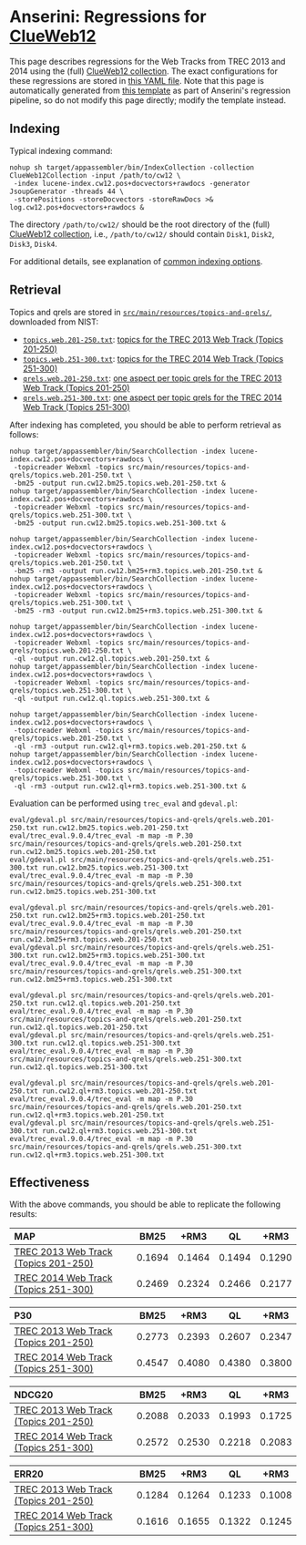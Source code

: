 # Anserini: Regressions for [ClueWeb12](http://lemurproject.org/clueweb12.php/)

This page describes regressions for the Web Tracks from TREC 2013 and 2014 using the (full) [ClueWeb12 collection](http://lemurproject.org/clueweb12.php/).
The exact configurations for these regressions are stored in [this YAML file](../src/main/resources/regression/cw12.yaml).
Note that this page is automatically generated from [this template](../src/main/resources/docgen/templates/cw12.template) as part of Anserini's regression pipeline, so do not modify this page directly; modify the template instead.

## Indexing

Typical indexing command:

```
nohup sh target/appassembler/bin/IndexCollection -collection ClueWeb12Collection -input /path/to/cw12 \
 -index lucene-index.cw12.pos+docvectors+rawdocs -generator JsoupGenerator -threads 44 \
 -storePositions -storeDocvectors -storeRawDocs >& log.cw12.pos+docvectors+rawdocs &
```

The directory `/path/to/cw12/` should be the root directory of the (full) [ClueWeb12 collection](http://lemurproject.org/clueweb12.php/), i.e., `/path/to/cw12/` should contain `Disk1`, `Disk2`, `Disk3`, `Disk4`.

For additional details, see explanation of [common indexing options](common-indexing-options.md).

## Retrieval

Topics and qrels are stored in [`src/main/resources/topics-and-qrels/`](../src/main/resources/topics-and-qrels/), downloaded from NIST:

+ [`topics.web.201-250.txt`](../src/main/resources/topics-and-qrels/topics.web.201-250.txt): [topics for the TREC 2013 Web Track (Topics 201-250)](http://trec.nist.gov/data/web/2013/trec2013-topics.xml)
+ [`topics.web.251-300.txt`](../src/main/resources/topics-and-qrels/topics.web.251-300.txt): [topics for the TREC 2014 Web Track (Topics 251-300)](http://trec.nist.gov/data/web/2014/trec2014-topics.xml)
+ [`qrels.web.201-250.txt`](../src/main/resources/topics-and-qrels/qrels.web.201-250.txt): [one aspect per topic qrels for the TREC 2013 Web Track (Topics 201-250)](http://trec.nist.gov/data/web/2013/qrels.adhoc.txt)
+ [`qrels.web.251-300.txt`](../src/main/resources/topics-and-qrels/qrels.web.251-300.txt): [one aspect per topic qrels for the TREC 2014 Web Track (Topics 251-300)](http://trec.nist.gov/data/web/2014/qrels.adhoc.txt)

After indexing has completed, you should be able to perform retrieval as follows:

```
nohup target/appassembler/bin/SearchCollection -index lucene-index.cw12.pos+docvectors+rawdocs \
 -topicreader Webxml -topics src/main/resources/topics-and-qrels/topics.web.201-250.txt \
 -bm25 -output run.cw12.bm25.topics.web.201-250.txt &
nohup target/appassembler/bin/SearchCollection -index lucene-index.cw12.pos+docvectors+rawdocs \
 -topicreader Webxml -topics src/main/resources/topics-and-qrels/topics.web.251-300.txt \
 -bm25 -output run.cw12.bm25.topics.web.251-300.txt &

nohup target/appassembler/bin/SearchCollection -index lucene-index.cw12.pos+docvectors+rawdocs \
 -topicreader Webxml -topics src/main/resources/topics-and-qrels/topics.web.201-250.txt \
 -bm25 -rm3 -output run.cw12.bm25+rm3.topics.web.201-250.txt &
nohup target/appassembler/bin/SearchCollection -index lucene-index.cw12.pos+docvectors+rawdocs \
 -topicreader Webxml -topics src/main/resources/topics-and-qrels/topics.web.251-300.txt \
 -bm25 -rm3 -output run.cw12.bm25+rm3.topics.web.251-300.txt &

nohup target/appassembler/bin/SearchCollection -index lucene-index.cw12.pos+docvectors+rawdocs \
 -topicreader Webxml -topics src/main/resources/topics-and-qrels/topics.web.201-250.txt \
 -ql -output run.cw12.ql.topics.web.201-250.txt &
nohup target/appassembler/bin/SearchCollection -index lucene-index.cw12.pos+docvectors+rawdocs \
 -topicreader Webxml -topics src/main/resources/topics-and-qrels/topics.web.251-300.txt \
 -ql -output run.cw12.ql.topics.web.251-300.txt &

nohup target/appassembler/bin/SearchCollection -index lucene-index.cw12.pos+docvectors+rawdocs \
 -topicreader Webxml -topics src/main/resources/topics-and-qrels/topics.web.201-250.txt \
 -ql -rm3 -output run.cw12.ql+rm3.topics.web.201-250.txt &
nohup target/appassembler/bin/SearchCollection -index lucene-index.cw12.pos+docvectors+rawdocs \
 -topicreader Webxml -topics src/main/resources/topics-and-qrels/topics.web.251-300.txt \
 -ql -rm3 -output run.cw12.ql+rm3.topics.web.251-300.txt &

```

Evaluation can be performed using `trec_eval` and `gdeval.pl`:

```
eval/gdeval.pl src/main/resources/topics-and-qrels/qrels.web.201-250.txt run.cw12.bm25.topics.web.201-250.txt
eval/trec_eval.9.0.4/trec_eval -m map -m P.30 src/main/resources/topics-and-qrels/qrels.web.201-250.txt run.cw12.bm25.topics.web.201-250.txt
eval/gdeval.pl src/main/resources/topics-and-qrels/qrels.web.251-300.txt run.cw12.bm25.topics.web.251-300.txt
eval/trec_eval.9.0.4/trec_eval -m map -m P.30 src/main/resources/topics-and-qrels/qrels.web.251-300.txt run.cw12.bm25.topics.web.251-300.txt

eval/gdeval.pl src/main/resources/topics-and-qrels/qrels.web.201-250.txt run.cw12.bm25+rm3.topics.web.201-250.txt
eval/trec_eval.9.0.4/trec_eval -m map -m P.30 src/main/resources/topics-and-qrels/qrels.web.201-250.txt run.cw12.bm25+rm3.topics.web.201-250.txt
eval/gdeval.pl src/main/resources/topics-and-qrels/qrels.web.251-300.txt run.cw12.bm25+rm3.topics.web.251-300.txt
eval/trec_eval.9.0.4/trec_eval -m map -m P.30 src/main/resources/topics-and-qrels/qrels.web.251-300.txt run.cw12.bm25+rm3.topics.web.251-300.txt

eval/gdeval.pl src/main/resources/topics-and-qrels/qrels.web.201-250.txt run.cw12.ql.topics.web.201-250.txt
eval/trec_eval.9.0.4/trec_eval -m map -m P.30 src/main/resources/topics-and-qrels/qrels.web.201-250.txt run.cw12.ql.topics.web.201-250.txt
eval/gdeval.pl src/main/resources/topics-and-qrels/qrels.web.251-300.txt run.cw12.ql.topics.web.251-300.txt
eval/trec_eval.9.0.4/trec_eval -m map -m P.30 src/main/resources/topics-and-qrels/qrels.web.251-300.txt run.cw12.ql.topics.web.251-300.txt

eval/gdeval.pl src/main/resources/topics-and-qrels/qrels.web.201-250.txt run.cw12.ql+rm3.topics.web.201-250.txt
eval/trec_eval.9.0.4/trec_eval -m map -m P.30 src/main/resources/topics-and-qrels/qrels.web.201-250.txt run.cw12.ql+rm3.topics.web.201-250.txt
eval/gdeval.pl src/main/resources/topics-and-qrels/qrels.web.251-300.txt run.cw12.ql+rm3.topics.web.251-300.txt
eval/trec_eval.9.0.4/trec_eval -m map -m P.30 src/main/resources/topics-and-qrels/qrels.web.251-300.txt run.cw12.ql+rm3.topics.web.251-300.txt

```

## Effectiveness

With the above commands, you should be able to replicate the following results:

MAP                                     | BM25      | +RM3      | QL        | +RM3      |
:---------------------------------------|-----------|-----------|-----------|-----------|
[TREC 2013 Web Track (Topics 201-250)](../src/main/resources/topics-and-qrels/topics.web.201-250.txt)| 0.1694    | 0.1464    | 0.1494    | 0.1290    |
[TREC 2014 Web Track (Topics 251-300)](../src/main/resources/topics-and-qrels/topics.web.251-300.txt)| 0.2469    | 0.2324    | 0.2466    | 0.2177    |


P30                                     | BM25      | +RM3      | QL        | +RM3      |
:---------------------------------------|-----------|-----------|-----------|-----------|
[TREC 2013 Web Track (Topics 201-250)](../src/main/resources/topics-and-qrels/topics.web.201-250.txt)| 0.2773    | 0.2393    | 0.2607    | 0.2347    |
[TREC 2014 Web Track (Topics 251-300)](../src/main/resources/topics-and-qrels/topics.web.251-300.txt)| 0.4547    | 0.4080    | 0.4380    | 0.3800    |


NDCG20                                  | BM25      | +RM3      | QL        | +RM3      |
:---------------------------------------|-----------|-----------|-----------|-----------|
[TREC 2013 Web Track (Topics 201-250)](../src/main/resources/topics-and-qrels/topics.web.201-250.txt)| 0.2088    | 0.2033    | 0.1993    | 0.1725    |
[TREC 2014 Web Track (Topics 251-300)](../src/main/resources/topics-and-qrels/topics.web.251-300.txt)| 0.2572    | 0.2530    | 0.2218    | 0.2083    |


ERR20                                   | BM25      | +RM3      | QL        | +RM3      |
:---------------------------------------|-----------|-----------|-----------|-----------|
[TREC 2013 Web Track (Topics 201-250)](../src/main/resources/topics-and-qrels/topics.web.201-250.txt)| 0.1284    | 0.1264    | 0.1233    | 0.1008    |
[TREC 2014 Web Track (Topics 251-300)](../src/main/resources/topics-and-qrels/topics.web.251-300.txt)| 0.1616    | 0.1655    | 0.1322    | 0.1245    |


